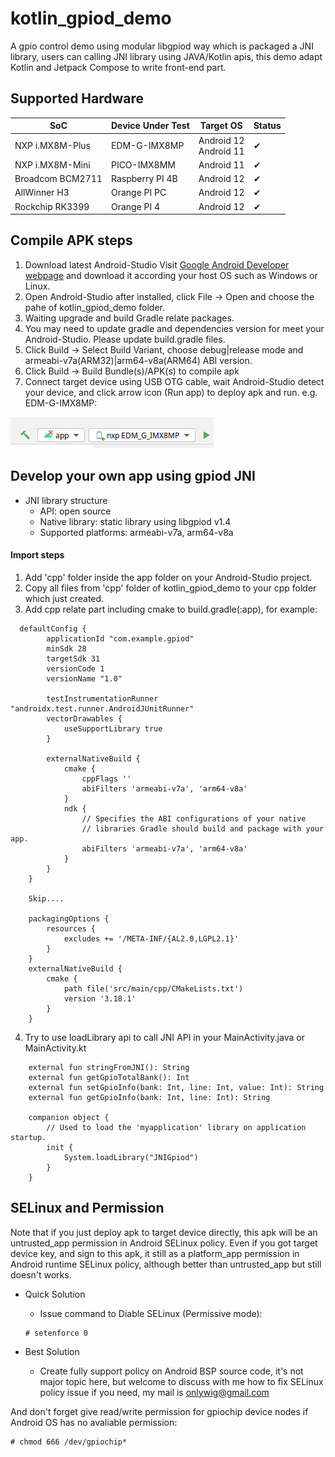 # kotlin_gpiod_demo

A gpio control demo using modular libgpiod way which is packaged a JNI library, users can calling JNI library using JAVA/Kotlin apis, this demo adapt Kotlin and Jetpack Compose to write front-end part.


## Supported Hardware
 
|SoC|Device Under Test|Target OS|Status|
|---|---|---|---|
|NXP i.MX8M-Plus | EDM-G-IMX8MP| Android 12 <br> Android 11 |&#10004;|
|NXP i.MX8M-Mini | PICO-IMX8MM| Android 11|&#10004;|
|Broadcom BCM2711 |Raspberry PI 4B| Android 12 | &#10004;|
|AllWinner H3|Orange PI PC| Android 12 | &#10004;|
|Rockchip RK3399|Orange PI 4| Android 12 | &#10004;|

## Compile APK steps

1. Download latest Android-Studio
Visit [Google Android Developer webpage](https://developer.android.com/studio) and download it according your host OS such as Windows or Linux.
2. Open Android-Studio after installed, click File -> Open and choose the pahe of kotlin_gpiod_demo folder.
3. Waiting upgrade and build Gradle relate packages.
4. You may need to update gradle and dependencies version for meet your Android-Studio. Please update build.gradle files.
5. Click Build -> Select Build Variant, choose debug|release mode and armeabi-v7a(ARM32)|arm64-v8a(ARM64) ABI version.
6. Click Build -> Build Bundle(s)/APK(s) to compile apk
7. Connect target device using USB OTG cable, wait Android-Studio detect your device, and click arrow icon (Run app) to deploy apk and run. e.g. EDM-G-IMX8MP:

![deploy-apk](images/deploy_apk.png)


## Develop your own app using gpiod JNI

* JNI library structure
  * API: open source
  * Native library: static library using libgpiod v1.4
  * Supported platforms: armeabi-v7a, arm64-v8a

#### Import steps

1. Add 'cpp' folder inside the app folder on your Android-Studio project.
2. Copy all files from 'cpp' folder of kotlin_gpiod_demo to your cpp folder which just created.
3. Add cpp relate part including cmake to build.gradle(:app), for example:
```
  defaultConfig {
        applicationId "com.example.gpiod"
        minSdk 28
        targetSdk 31
        versionCode 1
        versionName "1.0"

        testInstrumentationRunner "androidx.test.runner.AndroidJUnitRunner"
        vectorDrawables {
            useSupportLibrary true
        }

        externalNativeBuild {
            cmake {
                cppFlags ''
                abiFilters 'armeabi-v7a', 'arm64-v8a'
            }
            ndk {
                // Specifies the ABI configurations of your native
                // libraries Gradle should build and package with your app.
                abiFilters 'armeabi-v7a', 'arm64-v8a'
            }
        }
    }

    Skip....
    
    packagingOptions {
        resources {
            excludes += '/META-INF/{AL2.0,LGPL2.1}'
        }
    }
    externalNativeBuild {
        cmake {
            path file('src/main/cpp/CMakeLists.txt')
            version '3.18.1'
        }
    }
```

4. Try to use loadLibrary api to call JNI API in your MainActivity.java or MainActivity.kt
```
    external fun stringFromJNI(): String
    external fun getGpioTotalBank(): Int
    external fun setGpioInfo(bank: Int, line: Int, value: Int): String
    external fun getGpioInfo(bank: Int, line: Int): String

    companion object {
        // Used to load the 'myapplication' library on application startup.
        init {
            System.loadLibrary("JNIGpiod")
        }
    }
```

## SELinux and Permission
Note that if you just deploy apk to target device directly, this apk will be an untrusted_app permission in Android SELinux policy. Even if you got target device key, and sign to this apk, it still as a platform_app permission in Android runtime SELinux policy, although better than untrusted_app but still doesn't works.

* Quick Solution
  * Issue command to Diable SELinux (Permissive mode):
  ```
  # setenforce 0
  ```

* Best Solution
  * Create fully support policy on Android BSP source code, it's not major topic here, but welcome to discuss with me how to fix SELinux policy issue if you need, my mail is onlywig@gmail.com

And don't forget give read/write permission for gpiochip device nodes if Android OS has no avaliable permission:
```
# chmod 666 /dev/gpiochip*
```
